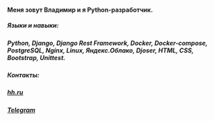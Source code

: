 #### Меня зовут Владимир и я Python-разработчик.
##### Языки и навыки:  
##### Python, Django, Django Rest Framework, Docker, Docker-compose, PostgreSQL, Nginx, Linux, Яндекс.Облако, Djoser, HTML, CSS, Bootstrap, Unittest.
##### Контакты:
##### [hh.ru](https://hh.ru/resume/561e7507ff0b3f41f20039ed1f464c59746962?customDomain=1)
##### [Telegram](https://t.me/es_zirael)
